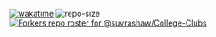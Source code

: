 [![wakatime](https://wakatime.com/badge/github/suvrashaw/College-Clubs.svg)](https://wakatime.com/badge/github/suvrashaw/College-Clubs) ![repo-size](https://img.shields.io/github/repo-size/suvrashaw/College-Clubs?style=flat)
[![Forkers repo roster for @suvrashaw/College-Clubs](https://reporoster.com/forks/suvrashaw/College-Clubs)](https://github.com/suvrashaw/College-Clubs/network/members)

